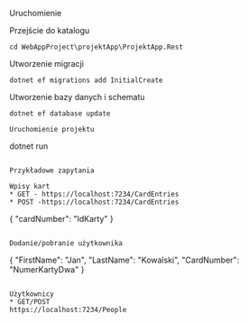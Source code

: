 Uruchomienie

Przejście do katalogu
```
cd WebAppProject\projektApp\ProjektApp.Rest
```
Utworzenie migracji
```
dotnet ef migrations add InitialCreate
```
Utworzenie bazy danych i schematu
```
dotnet ef database update
```
```
Uruchomienie projektu
```
dotnet run
```

Przykładowe zapytania

Wpisy kart
* GET - https://localhost:7234/CardEntries
* POST -https://localhost:7234/CardEntries
```
{
    "cardNumber": "IdKarty"
}
```

Dodanie/pobranie użytkownika
```
{
    "FirstName": "Jan",
    "LastName": "Kowalski", 
    "CardNumber": "NumerKartyDwa"
}
```

Użytkownicy
* GET/POST
https://localhost:7234/People